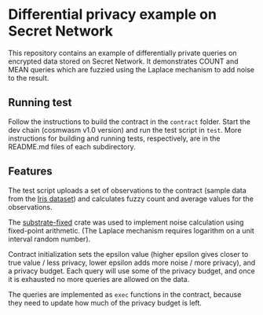 # Differential privacy example on Secret Network

This repository contains an example of differentially private queries on encrypted data stored on Secret Network. It demonstrates COUNT and MEAN queries which are fuzzied using the Laplace mechanism to add noise to the result.

## Running test

Follow the instructions to build the contract in the `contract` folder. Start the dev chain (cosmwasm v1.0 version) and run the test script in `test`. More instructions for building and running tests, respectively, are in the README.md files of each subdirectory.

## Features

The test script uploads a set of observations to the contract (sample data from the [Iris dataset](https://en.wikipedia.org/wiki/Iris_flower_data_set)) and calculates fuzzy count and average values for the observations.

The [substrate-fixed](https://github.com/encointer/substrate-fixed) crate was used to implement noise calculation using fixed-point arithmetic. (The Laplace mechanism requires logarithm on a unit interval random number).

Contract initialization sets the epsilon value (higher epsilon gives closer to true value / less privacy, lower epsilon adds more noise / more privacy), and a privacy budget. Each query will use some of the privacy budget, and once it is exhausted no more queries are allowed on the data. 

The queries are implemented as `exec` functions in the contract, because they need to update how much of the privacy budget is left.